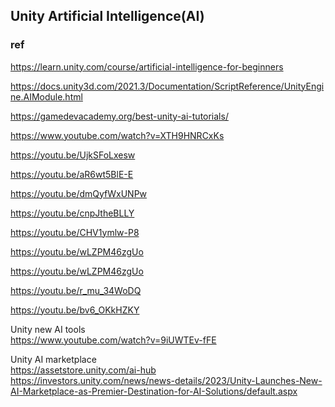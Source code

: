 ## Unity Artificial Intelligence(AI)




### ref 
https://learn.unity.com/course/artificial-intelligence-for-beginners

https://docs.unity3d.com/2021.3/Documentation/ScriptReference/UnityEngine.AIModule.html

https://gamedevacademy.org/best-unity-ai-tutorials/

https://www.youtube.com/watch?v=XTH9HNRCxKs

https://youtu.be/UjkSFoLxesw

https://youtu.be/aR6wt5BlE-E

https://youtu.be/dmQyfWxUNPw

https://youtu.be/cnpJtheBLLY

https://youtu.be/CHV1ymlw-P8

https://youtu.be/wLZPM46zgUo

https://youtu.be/wLZPM46zgUo

https://youtu.be/r_mu_34WoDQ

https://youtu.be/bv6_OKkHZKY

Unity new AI tools \
https://www.youtube.com/watch?v=9iUWTEv-fFE

Unity AI marketplace \
https://assetstore.unity.com/ai-hub \
https://investors.unity.com/news/news-details/2023/Unity-Launches-New-AI-Marketplace-as-Premier-Destination-for-AI-Solutions/default.aspx


